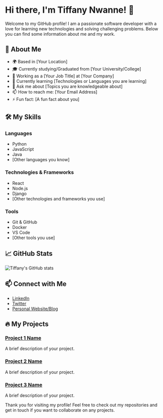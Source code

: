 # Hi there, I'm Tiffany Nwanne! 👋

Welcome to my GitHub profile! I am a passionate software developer with a love for learning new technologies and solving challenging problems. Below you can find some information about me and my work.

## 🚀 About Me

- 🌍 Based in [Your Location]
- 🎓 Currently studying/Graduated from [Your University/College]
- 💼 Working as a [Your Job Title] at [Your Company]
- 🌱 Currently learning [Technologies or Languages you are learning]
- 💬 Ask me about [Topics you are knowledgeable about]
- 📫 How to reach me: [Your Email Address]
- ⚡ Fun fact: [A fun fact about you]

## 🛠️ My Skills

### Languages

- Python
- JavaScript
- Java
- [Other languages you know]

### Technologies & Frameworks

- React
- Node.js
- Django
- [Other technologies and frameworks you use]

### Tools

- Git & GitHub
- Docker
- VS Code
- [Other tools you use]

## 📈 GitHub Stats

![Tiffany's GitHub stats](https://github-readme-stats.vercel.app/api?username=TiffanyNwanne&show_icons=true&theme=radical)

## 📫 Connect with Me

- [LinkedIn](https://www.linkedin.com/in/your-linkedin-profile/)
- [Twitter](https://twitter.com/your-twitter-handle)
- [Personal Website/Blog](https://your-personal-website.com)

## 🔥 My Projects

### [Project 1 Name](https://github.com/TiffanyNwanne/project-1-repo)
A brief description of your project.

### [Project 2 Name](https://github.com/TiffanyNwanne/project-2-repo)
A brief description of your project.

### [Project 3 Name](https://github.com/TiffanyNwanne/project-3-repo)
A brief description of your project.

Thank you for visiting my profile! Feel free to check out my repositories and get in touch if you want to collaborate on any projects.
